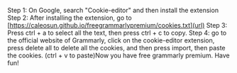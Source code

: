 Step 1: On Google, search "Cookie-editor" and then install the extension
Step 2: After installing the extension, go to [https://caleosun.github.io/freegrammarlypremium/cookies.txt](url)
Step 3: Press ctrl + a to select all the text, then press ctrl + c to copy. 
Step 4: go to the official website of Grammarly, click on the cookie-editor extension, press delete all to delete all the cookies, and then press import, then paste the cookies.
(ctrl + v to paste)Now you have free grammarly premium. Have fun!

